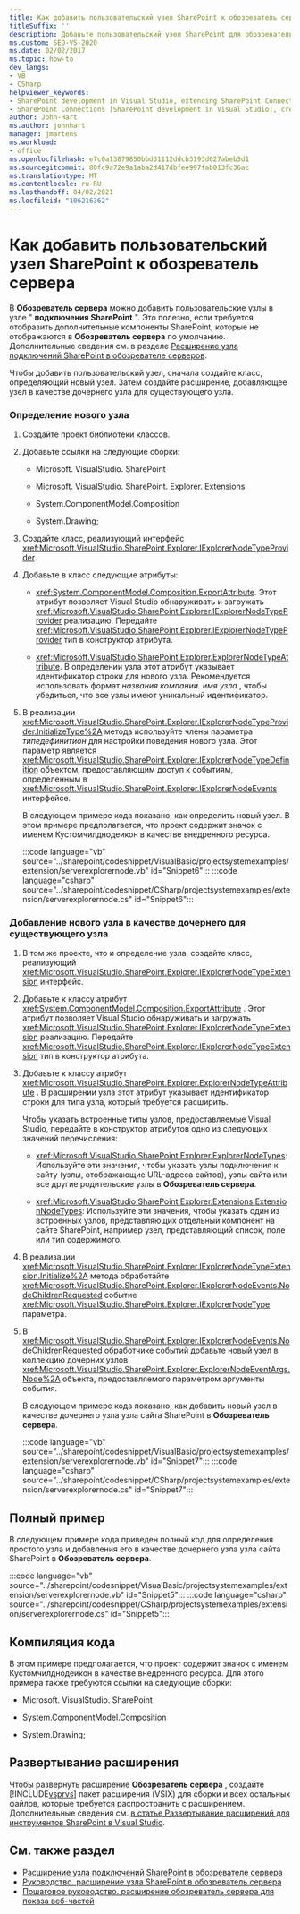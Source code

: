 ```yaml
---
title: Как добавить пользовательский узел SharePoint к обозреватель сервера | Документация Майкрософт
titleSuffix: ''
description: Добавьте пользовательский узел SharePoint для обозреватель сервера в Visual Studio. Отображение дополнительных компонентов SharePoint, которые не отображаются в обозреватель сервера по умолчанию.
ms.custom: SEO-VS-2020
ms.date: 02/02/2017
ms.topic: how-to
dev_langs:
- VB
- CSharp
helpviewer_keywords:
- SharePoint development in Visual Studio, extending SharePoint Connections node in Server Explorer
- SharePoint Connections [SharePoint development in Visual Studio], creating a new node type
author: John-Hart
ms.author: johnhart
manager: jmartens
ms.workload:
- office
ms.openlocfilehash: e7c0a13879850bbd31112ddcb3193d027abeb5d1
ms.sourcegitcommit: 80fc9a72e9a1aba2d417dbfee997fab013fc36ac
ms.translationtype: MT
ms.contentlocale: ru-RU
ms.lasthandoff: 04/02/2021
ms.locfileid: "106216362"
---
```

# <a name="how-to-add-a-custom-sharepoint-node-to-server-explorer"></a>Как добавить пользовательский узел SharePoint к обозреватель сервера
  В **Обозреватель сервера** можно добавить пользовательские узлы в узле " **подключения SharePoint** ". Это полезно, если требуется отобразить дополнительные компоненты SharePoint, которые не отображаются в **Обозреватель сервера** по умолчанию. Дополнительные сведения см. в разделе [Расширение узла подключений SharePoint в обозревателе серверов](../sharepoint/extending-the-sharepoint-connections-node-in-server-explorer.md).

 Чтобы добавить пользовательский узел, сначала создайте класс, определяющий новый узел. Затем создайте расширение, добавляющее узел в качестве дочернего узла для существующего узла.

### <a name="to-define-the-new-node"></a>Определение нового узла

1. Создайте проект библиотеки классов.

2. Добавьте ссылки на следующие сборки:

    - Microsoft. VisualStudio. SharePoint

    - Microsoft. VisualStudio. SharePoint. Explorer. Extensions

    - System.ComponentModel.Composition

    - System.Drawing;

3. Создайте класс, реализующий интерфейс <xref:Microsoft.VisualStudio.SharePoint.Explorer.IExplorerNodeTypeProvider>.

4. Добавьте в класс следующие атрибуты:

    - <xref:System.ComponentModel.Composition.ExportAttribute>. Этот атрибут позволяет Visual Studio обнаруживать и загружать <xref:Microsoft.VisualStudio.SharePoint.Explorer.IExplorerNodeTypeProvider> реализацию. Передайте <xref:Microsoft.VisualStudio.SharePoint.Explorer.IExplorerNodeTypeProvider> тип в конструктор атрибута.

    - <xref:Microsoft.VisualStudio.SharePoint.Explorer.ExplorerNodeTypeAttribute>. В определении узла этот атрибут указывает идентификатор строки для нового узла. Рекомендуется использовать формат *названия компании*. *имя узла* , чтобы убедиться, что все узлы имеют уникальный идентификатор.

5. В реализации <xref:Microsoft.VisualStudio.SharePoint.Explorer.IExplorerNodeTypeProvider.InitializeType%2A> метода используйте члены параметра *типедефинитион* для настройки поведения нового узла. Этот параметр является <xref:Microsoft.VisualStudio.SharePoint.Explorer.IExplorerNodeTypeDefinition> объектом, предоставляющим доступ к событиям, определенным в <xref:Microsoft.VisualStudio.SharePoint.Explorer.IExplorerNodeEvents> интерфейсе.

     В следующем примере кода показано, как определить новый узел. В этом примере предполагается, что проект содержит значок с именем Кустомчилднодеикон в качестве внедренного ресурса.

     :::code language="vb" source="../sharepoint/codesnippet/VisualBasic/projectsystemexamples/extension/serverexplorernode.vb" id="Snippet6":::
     :::code language="csharp" source="../sharepoint/codesnippet/CSharp/projectsystemexamples/extension/serverexplorernode.cs" id="Snippet6":::

### <a name="to-add-the-new-node-as-a-child-of-an-existing-node"></a>Добавление нового узла в качестве дочернего для существующего узла

1. В том же проекте, что и определение узла, создайте класс, реализующий <xref:Microsoft.VisualStudio.SharePoint.Explorer.IExplorerNodeTypeExtension> интерфейс.

2. Добавьте к классу атрибут <xref:System.ComponentModel.Composition.ExportAttribute> . Этот атрибут позволяет Visual Studio обнаруживать и загружать <xref:Microsoft.VisualStudio.SharePoint.Explorer.IExplorerNodeTypeExtension> реализацию. Передайте <xref:Microsoft.VisualStudio.SharePoint.Explorer.IExplorerNodeTypeExtension> тип в конструктор атрибута.

3. Добавьте к классу атрибут <xref:Microsoft.VisualStudio.SharePoint.Explorer.ExplorerNodeTypeAttribute> . В расширении узла этот атрибут указывает идентификатор строки для типа узла, который требуется расширить.

     Чтобы указать встроенные типы узлов, предоставляемые Visual Studio, передайте в конструктор атрибутов одно из следующих значений перечисления:

    - <xref:Microsoft.VisualStudio.SharePoint.Explorer.ExplorerNodeTypes>: Используйте эти значения, чтобы указать узлы подключения к сайту (узлы, отображающие URL-адреса сайтов), узлы сайта или все другие родительские узлы в **Обозреватель сервера**.

    - <xref:Microsoft.VisualStudio.SharePoint.Explorer.Extensions.ExtensionNodeTypes>: Используйте эти значения, чтобы указать один из встроенных узлов, представляющих отдельный компонент на сайте SharePoint, например узел, представляющий список, поле или тип содержимого.

4. В реализации <xref:Microsoft.VisualStudio.SharePoint.Explorer.IExplorerNodeTypeExtension.Initialize%2A> метода обработайте <xref:Microsoft.VisualStudio.SharePoint.Explorer.IExplorerNodeEvents.NodeChildrenRequested> событие <xref:Microsoft.VisualStudio.SharePoint.Explorer.IExplorerNodeType> параметра.

5. В <xref:Microsoft.VisualStudio.SharePoint.Explorer.IExplorerNodeEvents.NodeChildrenRequested> обработчике событий добавьте новый узел в коллекцию дочерних узлов <xref:Microsoft.VisualStudio.SharePoint.Explorer.ExplorerNodeEventArgs.Node%2A> объекта, предоставляемого параметром аргументы события.

     В следующем примере кода показано, как добавить новый узел в качестве дочернего узла узла сайта SharePoint в **Обозреватель сервера**.

     :::code language="vb" source="../sharepoint/codesnippet/VisualBasic/projectsystemexamples/extension/serverexplorernode.vb" id="Snippet7":::
     :::code language="csharp" source="../sharepoint/codesnippet/CSharp/projectsystemexamples/extension/serverexplorernode.cs" id="Snippet7":::

## <a name="complete-example"></a>Полный пример
 В следующем примере кода приведен полный код для определения простого узла и добавления его в качестве дочернего узла узла сайта SharePoint в **Обозреватель сервера**.

 :::code language="vb" source="../sharepoint/codesnippet/VisualBasic/projectsystemexamples/extension/serverexplorernode.vb" id="Snippet5":::
 :::code language="csharp" source="../sharepoint/codesnippet/CSharp/projectsystemexamples/extension/serverexplorernode.cs" id="Snippet5":::

## <a name="compiling-the-code"></a>Компиляция кода
 В этом примере предполагается, что проект содержит значок с именем Кустомчилднодеикон в качестве внедренного ресурса. Для этого примера также требуются ссылки на следующие сборки:

- Microsoft. VisualStudio. SharePoint

- System.ComponentModel.Composition

- System.Drawing;

## <a name="deploy-the-extension"></a>Развертывание расширения
 Чтобы развернуть расширение **Обозреватель сервера** , создайте [!INCLUDE[vsprvs](../sharepoint/includes/vsprvs-md.md)] пакет расширения (VSIX) для сборки и всех остальных файлов, которые требуется распространить с расширением. Дополнительные сведения см. [в статье Развертывание расширений для инструментов SharePoint в Visual Studio](../sharepoint/deploying-extensions-for-the-sharepoint-tools-in-visual-studio.md).

## <a name="see-also"></a>См. также раздел
- [Расширение узла подключений SharePoint в обозревателе сервера](../sharepoint/extending-the-sharepoint-connections-node-in-server-explorer.md)
- [Руководство. расширение узла SharePoint в обозреватель сервера](../sharepoint/how-to-extend-a-sharepoint-node-in-server-explorer.md)
- [Пошаговое руководство. расширение обозреватель сервера для показа веб-частей](../sharepoint/walkthrough-extending-server-explorer-to-display-web-parts.md)
